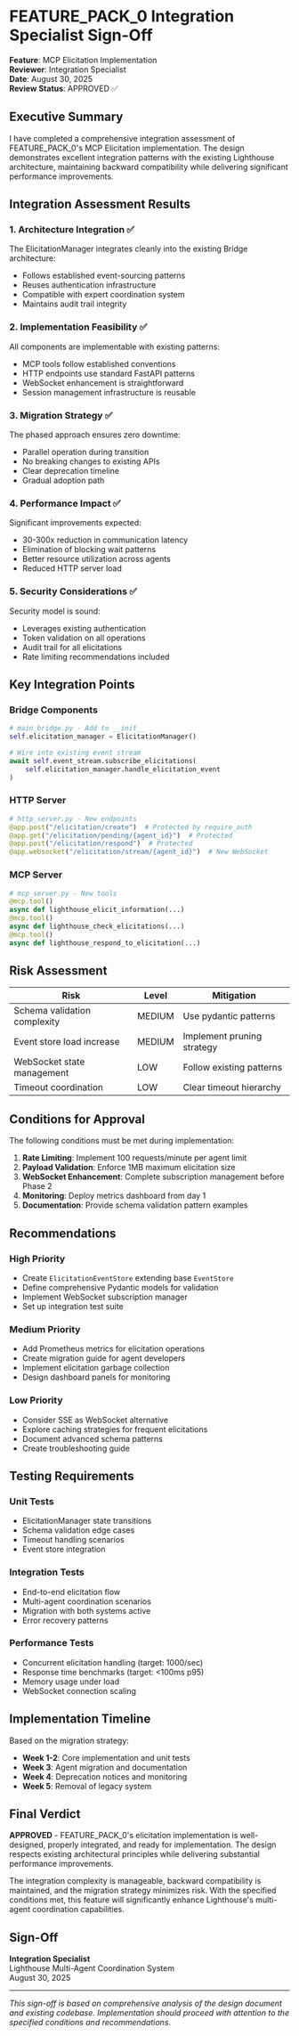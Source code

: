 # FEATURE_PACK_0 Integration Specialist Sign-Off

**Feature**: MCP Elicitation Implementation  
**Reviewer**: Integration Specialist  
**Date**: August 30, 2025  
**Review Status**: APPROVED ✅

## Executive Summary

I have completed a comprehensive integration assessment of FEATURE_PACK_0's MCP Elicitation implementation. The design demonstrates excellent integration patterns with the existing Lighthouse architecture, maintaining backward compatibility while delivering significant performance improvements.

## Integration Assessment Results

### 1. Architecture Integration ✅
The ElicitationManager integrates cleanly into the existing Bridge architecture:
- Follows established event-sourcing patterns
- Reuses authentication infrastructure 
- Compatible with expert coordination system
- Maintains audit trail integrity

### 2. Implementation Feasibility ✅
All components are implementable with existing patterns:
- MCP tools follow established conventions
- HTTP endpoints use standard FastAPI patterns
- WebSocket enhancement is straightforward
- Session management infrastructure is reusable

### 3. Migration Strategy ✅
The phased approach ensures zero downtime:
- Parallel operation during transition
- No breaking changes to existing APIs
- Clear deprecation timeline
- Gradual adoption path

### 4. Performance Impact ✅
Significant improvements expected:
- 30-300x reduction in communication latency
- Elimination of blocking wait patterns
- Better resource utilization across agents
- Reduced HTTP server load

### 5. Security Considerations ✅
Security model is sound:
- Leverages existing authentication
- Token validation on all operations
- Audit trail for all elicitations
- Rate limiting recommendations included

## Key Integration Points

### Bridge Components
```python
# main_bridge.py - Add to __init__
self.elicitation_manager = ElicitationManager()

# Wire into existing event stream
await self.event_stream.subscribe_elicitations(
    self.elicitation_manager.handle_elicitation_event
)
```

### HTTP Server
```python
# http_server.py - New endpoints
@app.post("/elicitation/create")  # Protected by require_auth
@app.get("/elicitation/pending/{agent_id}")  # Protected
@app.post("/elicitation/respond")  # Protected
@app.websocket("/elicitation/stream/{agent_id}")  # New WebSocket
```

### MCP Server
```python
# mcp_server.py - New tools
@mcp.tool()
async def lighthouse_elicit_information(...)
@mcp.tool()
async def lighthouse_check_elicitations(...)
@mcp.tool()
async def lighthouse_respond_to_elicitation(...)
```

## Risk Assessment

| Risk | Level | Mitigation |
|------|-------|------------|
| Schema validation complexity | MEDIUM | Use pydantic patterns |
| Event store load increase | MEDIUM | Implement pruning strategy |
| WebSocket state management | LOW | Follow existing patterns |
| Timeout coordination | LOW | Clear timeout hierarchy |

## Conditions for Approval

The following conditions must be met during implementation:

1. **Rate Limiting**: Implement 100 requests/minute per agent limit
2. **Payload Validation**: Enforce 1MB maximum elicitation size
3. **WebSocket Enhancement**: Complete subscription management before Phase 2
4. **Monitoring**: Deploy metrics dashboard from day 1
5. **Documentation**: Provide schema validation pattern examples

## Recommendations

### High Priority
- Create `ElicitationEventStore` extending base `EventStore`
- Define comprehensive Pydantic models for validation
- Implement WebSocket subscription manager
- Set up integration test suite

### Medium Priority
- Add Prometheus metrics for elicitation operations
- Create migration guide for agent developers
- Implement elicitation garbage collection
- Design dashboard panels for monitoring

### Low Priority
- Consider SSE as WebSocket alternative
- Explore caching strategies for frequent elicitations
- Document advanced schema patterns
- Create troubleshooting guide

## Testing Requirements

### Unit Tests
- ElicitationManager state transitions
- Schema validation edge cases
- Timeout handling scenarios
- Event store integration

### Integration Tests
- End-to-end elicitation flow
- Multi-agent coordination scenarios
- Migration with both systems active
- Error recovery patterns

### Performance Tests
- Concurrent elicitation handling (target: 1000/sec)
- Response time benchmarks (target: <100ms p95)
- Memory usage under load
- WebSocket connection scaling

## Implementation Timeline

Based on the migration strategy:
- **Week 1-2**: Core implementation and unit tests
- **Week 3**: Agent migration and documentation
- **Week 4**: Deprecation notices and monitoring
- **Week 5**: Removal of legacy system

## Final Verdict

**APPROVED** - FEATURE_PACK_0's elicitation implementation is well-designed, properly integrated, and ready for implementation. The design respects existing architectural principles while delivering substantial performance improvements.

The integration complexity is manageable, backward compatibility is maintained, and the migration strategy minimizes risk. With the specified conditions met, this feature will significantly enhance Lighthouse's multi-agent coordination capabilities.

## Sign-Off

**Integration Specialist**  
Lighthouse Multi-Agent Coordination System  
August 30, 2025

---

*This sign-off is based on comprehensive analysis of the design document and existing codebase. Implementation should proceed with attention to the specified conditions and recommendations.*